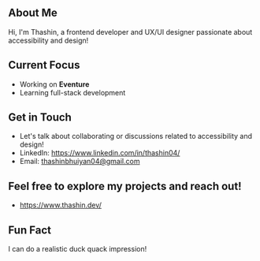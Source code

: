 ## About Me

Hi, I'm Thashin, a frontend developer and UX/UI designer passionate about accessibility and design!

## Current Focus

- Working on **Eventure**
- Learning full-stack development

## Get in Touch

- Let's talk about collaborating or discussions related to accessibility and design!
- LinkedIn: https://www.linkedin.com/in/thashin04/
- Email: thashinbhuiyan04@gmail.com

## Feel free to explore my projects and reach out!

- https://www.thashin.dev/

## Fun Fact

I can do a realistic duck quack impression!
